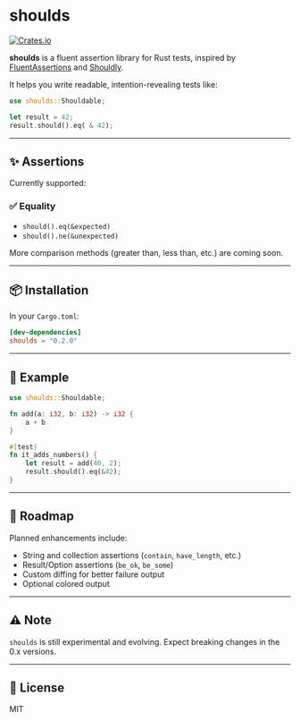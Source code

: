 # shoulds

[![Crates.io](https://img.shields.io/crates/v/shoulds)](https://crates.io/crates/shoulds)

**shoulds** is a fluent assertion library for Rust tests, inspired
by [FluentAssertions](https://github.com/fluentassertions/fluentassertions)
and [Shouldly](https://github.com/shouldly/shouldly).

It helps you write readable, intention-revealing tests like:

```rust
use shoulds::Shouldable;

let result = 42;
result.should().eq( & 42);
```

---

## ✨ Assertions

Currently supported:

### ✅ Equality

- `should().eq(&expected)`
- `should().ne(&unexpected)`

More comparison methods (greater than, less than, etc.) are coming soon.

---

## 📦 Installation

In your `Cargo.toml`:

```toml
[dev-dependencies]
shoulds = "0.2.0"
```

---

## 🧪 Example

```rust
use shoulds::Shouldable;

fn add(a: i32, b: i32) -> i32 {
    a + b
}

#[test]
fn it_adds_numbers() {
    let result = add(40, 2);
    result.should().eq(&42);
}
```

---

## 🚧 Roadmap

Planned enhancements include:

- String and collection assertions (`contain`, `have_length`, etc.)
- Result/Option assertions (`be_ok`, `be_some`)
- Custom diffing for better failure output
- Optional colored output

---

## ⚠️ Note

`shoulds` is still experimental and evolving. Expect breaking changes in the 0.x versions.

---

## 📄 License

MIT
